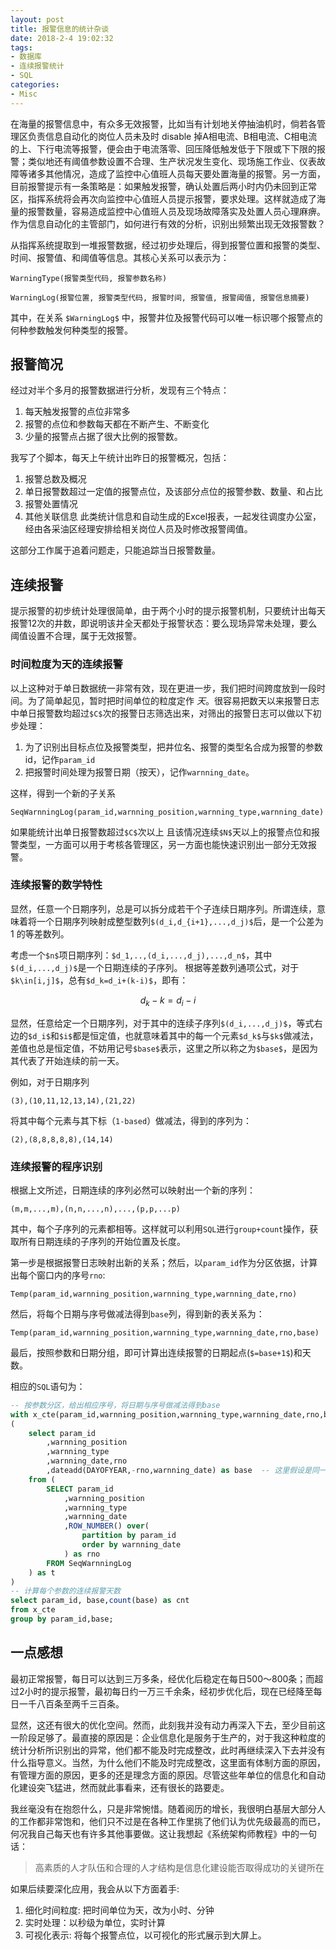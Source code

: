 ```yaml
---
layout: post
title: 报警信息的统计杂谈
date: 2018-2-4 19:02:32
tags:
- 数据库
- 连续报警统计
- SQL
categories:
- Misc
---
```


在海量的报警信息中，有众多无效报警，比如当有计划地关停抽油机时，倘若各管理区负责信息自动化的岗位人员未及时 disable  掉A相电流、B相电流、C相电流的上、下行电流等报警，便会由于电流落零、回压降低触发低于下限或下下限的报警；类似地还有阈值参数设置不合理、生产状况发生变化、现场施工作业、仪表故障等诸多其他情况，造成了监控中心值班人员每天要处置海量的报警。另一方面，目前报警提示有一条策略是：如果触发报警，确认处置后两小时内仍未回到正常区，指挥系统将会再次向监控中心值班人员提示报警，要求处理。这样就造成了海量的报警数量，容易造成监控中心值班人员及现场故障落实及处置人员心理麻痹。作为信息自动化的主管部门，如何进行有效的分析，识别出频繁出现无效报警数？<!--more-->

从指挥系统提取到一堆报警数据，经过初步处理后，得到报警位置和报警的类型、时间、报警值、和阈值等信息。其核心关系可以表示为：
```
WarningType(报警类型代码, 报警参数名称)

WarningLog(报警位置, 报警类型代码, 报警时间, 报警值, 报警阈值, 报警信息摘要)
```
其中，在关系 `$WarningLog$` 中，报警井位及报警代码可以唯一标识哪个报警点的何种参数触发何种类型的报警。

## 报警简况

经过对半个多月的报警数据进行分析，发现有三个特点：
1. 每天触发报警的点位非常多
2. 报警的点位和参数每天都在不断产生、不断变化
3. 少量的报警点占据了很大比例的报警数。

我写了个脚本，每天上午统计出昨日的报警概况，包括：
1. 报警总数及概况
2. 单日报警数超过一定值的报警点位，及该部分点位的报警参数、数量、和占比
3. 报警处置情况
4. 其他关联信息
此类统计信息和自动生成的Excel报表，一起发往调度办公室，经由各采油区经理安排给相关岗位人员及时修改报警阈值。

这部分工作属于追着问题走，只能追踪当日报警数量。

## 连续报警

提示报警的初步统计处理很简单，由于两个小时的提示报警机制，只要统计出每天报警12次的井数，即说明该井全天都处于报警状态：要么现场异常未处理，要么阈值设置不合理，属于无效报警。

### 时间粒度为天的连续报警

以上这种对于单日数据统一非常有效，现在更进一步，我们把时间跨度放到一段时间。为了简单起见，暂时把时间单位的粒度定作 *天*。很容易把数天以来报警日志中单日报警数均超过`$C$`次的报警日志筛选出来，对筛出的报警日志可以做以下初步处理：
1. 为了识别出目标点位及报警类型，把井位名、报警的类型名合成为报警的参数id，记作`param_id`
2. 把报警时间处理为报警日期（按天），记作`warnning_date`。

这样，得到一个新的子关系
```
SeqWarnningLog(param_id,warnning_position,warnning_type,warnning_date)
```

如果能统计出单日报警数超过`$C$`次以上
且该情况连续`$N$`天以上的报警点位和报警类型，一方面可以用于考核各管理区，另一方面也能快速识别出一部分无效报警。

### 连续报警的数学特性

显然，任意一个日期序列，总是可以拆分成若干个子连续日期序列。所谓连续，意味着将一个日期序列映射成整型数列`$(d_i,d_{i+1},...,d_j)$`后，是一个公差为 1 的等差数列。

考虑一个`$n$`项日期序列：`$d_1,..,(d_i,...,d_j),...,d_n$`，其中`$(d_i,...,d_j)$`是一个日期连续的子序列。
根据等差数列通项公式，对于`$k\in[i,j]$`，总有`$d_k=d_i+(k-i)$`，即有：
```math
%% KaTex
d_k-k=d_i -i
```
显然，任意给定一个日期序列，对于其中的连续子序列`$(d_i,...,d_j)$`，等式右边的`$d_i$`和`$i$`都是恒定值，也就意味着其中的每一个元素`$d_k$`与`$k$`做减法，差值也总是恒定值，不妨用记号`$base$`表示，这里之所以称之为`$base$`，是因为其代表了开始连续的前一天。

例如，对于日期序列
```
(3),(10,11,12,13,14),(21,22)
```
将其中每个元素与其下标（`1-based`）做减法，得到的序列为：
```
(2),(8,8,8,8,8),(14,14)
```

### 连续报警的程序识别

根据上文所述，日期连续的序列必然可以映射出一个新的序列：
```
(m,m,...,m),(n,n,...,n),...,(p,p,...p)
```
其中，每个子序列的元素都相等。这样就可以利用`SQL`进行`group+count`操作，获取所有日期连续的子序列的开始位置及长度。

第一步是根据报警日志映射出新的关系；然后，以`param_id`作为分区依据，计算出每个窗口内的序号`rno`:
```
Temp(param_id,warnning_position,warnning_type,warnning_date,rno)
```
然后，将每个日期与序号做减法得到`base`列，得到新的表关系为：
```
Temp(param_id,warnning_position,warnning_type,warnning_date,rno,base)
```
最后，按照参数和日期分组，即可计算出连续报警的日期起点(`$=base+1$`)和天数。

相应的`SQL`语句为：
```SQL
-- 按参数分区，给出相应序号，将日期与序号做减法得到base
with x_cte(param_id,warnning_position,warnning_type,warnning_date,rno,base) as
(
	select param_id
		,warnning_position
		,warnning_type
		,warnning_date,rno
		,dateadd(DAYOFYEAR,-rno,warnning_date) as base  -- 这里假设是同一年的数据
	from (
		SELECT param_id
			,warnning_position
			,warnning_type
			,warnning_date
			,ROW_NUMBER() over(
				partition by param_id 
				order by warnning_date
			) as rno
		FROM SeqWarnningLog
	) as t
)
-- 计算每个参数的连续报警天数
select param_id, base,count(base) as cnt
from x_cte
group by param_id,base;
```

## 一点感想

最初正常报警，每日可以达到三万多条，经优化后稳定在每日500～800条；而超过2小时的提示报警，最初每日约一万三千余条，经初步优化后，现在已经降至每日一千八百条至两千三百条。

显然，这还有很大的优化空间。然而，此刻我并没有动力再深入下去，至少目前这一阶段足够了。最直接的原因是：企业信息化是服务于生产的，对于我这种粒度的统计分析所识别出的异常，他们都不能及时完成整改，此时再继续深入下去并没有什么指导意义。当然，为什么他们不能及时完成整改，这里面有体制方面的原因，有管理方面的原因，更多的还是理念方面的原因。尽管这些年单位的信息化和自动化建设突飞猛进，然而就此事看来，还有很长的路要走。

我丝毫没有在抱怨什么，只是非常惋惜。随着阅历的增长，我很明白基层大部分人的工作都非常饱和，他们只不过是在各种工作里挑了他们认为优先级最高的而已，何况我自己每天也有许多其他事要做。这让我想起《系统架构师教程》中的一句话：

> 高素质的人才队伍和合理的人才结构是信息化建设能否取得成功的关键所在

如果后续要深化应用，我会从以下方面着手:
1. 细化时间粒度: 把时间单位为天，改为小时、分钟
2. 实时处理：以秒级为单位，实时计算
3. 可视化表示: 将每个报警点位，以可视化的形式展示到大屏上。

